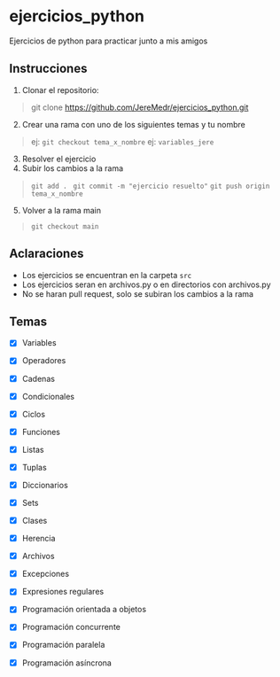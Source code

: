 # ejercicios_python
Ejercicios de python para practicar junto a mis amigos

## Instrucciones
1. Clonar el repositorio: 
> git clone https://github.com/JereMedr/ejercicios_python.git
2. Crear una rama con uno de los siguientes temas y tu nombre 
> ej: `git checkout tema_x_nombre` ej: `variables_jere`
3. Resolver el ejercicio 
4. Subir los cambios a la rama
> `git add . `
> `git commit -m "ejercicio resuelto"`
> `git push origin tema_x_nombre`
5. Volver a la rama main
> `git checkout main`
## Aclaraciones
- Los ejercicios se encuentran en la carpeta `src`
- Los ejercicios seran en archivos.py o en directorios con archivos.py
- No se haran pull request, solo se subiran los cambios a la rama



## Temas
- [x] Variables
- [x] Operadores
- [x] Cadenas
- [x] Condicionales
- [x] Ciclos
- [x] Funciones
- [x] Listas
- [x] Tuplas
- [x] Diccionarios
- [x] Sets
- [x] Clases
- [x] Herencia
- [x] Archivos
- [x] Excepciones
- [x] Expresiones regulares
- [x] Programación orientada a objetos
- [x] Programación concurrente
- [x] Programación paralela
- [x] Programación asíncrona

